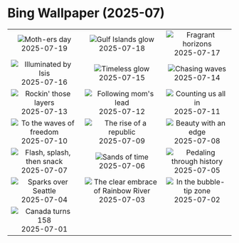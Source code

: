 # Bing Wallpaper (2025-07)

|  |  |  |
|:---:|:---:|:---:|
| ![](https://www.bing.com/th?id=OHR.MothWeek_EN-US5360572836_400x240.jpg "Moth-ers day") 2025-07-19 | ![](https://www.bing.com/th?id=OHR.FloridaSeashore_EN-US9038929616_400x240.jpg "Gulf Islands glow") 2025-07-18 | ![](https://www.bing.com/th?id=OHR.FranceLavender_EN-US5224253118_400x240.jpg "Fragrant horizons") 2025-07-17 |
| ![](https://www.bing.com/th?id=OHR.TemplePhilae_EN-US5062419351_400x240.jpg "Illuminated by Isis") 2025-07-16 | ![](https://www.bing.com/th?id=OHR.PerseidsPine_EN-US4826682211_400x240.jpg "Timeless glow") 2025-07-15 | ![](https://www.bing.com/th?id=OHR.YoungShark_EN-US4689572794_400x240.jpg "Chasing waves") 2025-07-14 |
| ![](https://www.bing.com/th?id=OHR.BasaltColumns_EN-US4476950150_400x240.jpg "Rockin' those layers") 2025-07-13 | ![](https://www.bing.com/th?id=OHR.ThomsonGazelle_EN-US4354285846_400x240.jpg "Following mom's lead") 2025-07-12 | ![](https://www.bing.com/th?id=OHR.TokyoSunrise_EN-US4269783992_400x240.jpg "Counting us all in") 2025-07-11 |
| ![](https://www.bing.com/th?id=OHR.BahamaBlues_EN-US1367794856_400x240.jpg "To the waves of freedom") 2025-07-10 | ![](https://www.bing.com/th?id=OHR.ConstitucionStation_EN-US1235857389_400x240.jpg "The rise of a republic") 2025-07-09 | ![](https://www.bing.com/th?id=OHR.SecedaPeak_EN-US0983713623_400x240.jpg "Beauty with an edge") 2025-07-08 |
| ![](https://www.bing.com/th?id=OHR.ShetlandGannets_EN-US0812287314_400x240.jpg "Flash, splash, then snack") 2025-07-07 | ![](https://www.bing.com/th?id=OHR.MesquiteFlats_EN-US0638943216_400x240.jpg "Sands of time") 2025-07-06 | ![](https://www.bing.com/th?id=OHR.TourCyclists_EN-US0589835009_400x240.jpg "Pedaling through history") 2025-07-05 |
| ![](https://www.bing.com/th?id=OHR.SeattleFireworks_EN-US0523563675_400x240.jpg "Sparks over Seattle") 2025-07-04 | ![](https://www.bing.com/th?id=OHR.RainbowRiver_EN-US0442967532_400x240.jpg "The clear embrace of Rainbow River") 2025-07-03 | ![](https://www.bing.com/th?id=OHR.MaroonClownfish_EN-US0391262783_400x240.jpg "In the bubble-tip zone") 2025-07-02 |
| ![](https://www.bing.com/th?id=OHR.CanadaDayFogo_EN-US0231478181_400x240.jpg "Canada turns 158") 2025-07-01 |  |  |
